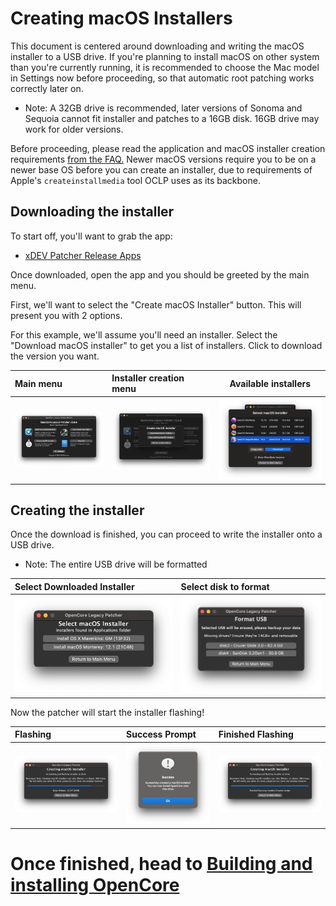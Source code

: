 # Creating macOS Installers

This document is centered around downloading and writing the macOS installer to a USB drive. If you're planning to install macOS on other system than you're currently running, it is recommended to choose the Mac model in Settings now before proceeding, so that automatic root patching works correctly later on.

* Note: A 32GB drive is recommended, later versions of Sonoma and Sequoia cannot fit installer and patches to a 16GB disk. 16GB drive may work for older versions.

Before proceeding, please read the application and macOS installer creation requirements [from the FAQ.](https://dortania.github.io/Patcher/FAQ.html#application-requirements) Newer macOS versions require you to be on a newer base OS before you can create an installer, due to requirements of Apple's `createinstallmedia` tool OCLP uses as its backbone.


## Downloading the installer

To start off, you'll want to grab the app:

* [xDEV Patcher Release Apps](https://github.com/khulansoft-lab/patcher/releases)

Once downloaded, open the app and you should be greeted by the main menu. 

First, we'll want to select the "Create macOS Installer" button. This will present you with 2 options.

For this example, we'll assume you'll need an installer. Select the "Download macOS installer" to get you a list of installers. Click to download the version you want.

| Main menu | Installer creation menu | Available installers |
| :--- | :--- | --- |
| ![OCLP GUI Main Menu](./images/OCLP-GUI-Main-Menu.png) | ![OCLP GUI Installer Create Installer Menu](./images/OCLP-GUI-Create-Installer-Menu.png) | ![OCLP GUI Installer Download Listed Products](./images/OCLP-GUI-Installer-Download-Listed-Products.png) |


## Creating the installer

Once the download is finished, you can proceed to write the installer onto a USB drive.

* Note: The entire USB drive will be formatted

| Select Downloaded Installer | Select disk to format |
| :--- | :--- |
| <img src="./images/OCLP-GUI-Installer-Select-Local-Installer.png" alt="Select local installer" width="600" /> | <img src="./images/OCLP-GUI-Installer-Format-USB.png" alt="Select disk to format" width="600" /> |


Now the patcher will start the installer flashing!

| Flashing | Success Prompt | Finished Flashing |
| :--- | :--- | :--- |
| ![](./images/OCLP-GUI-Installer-Flashing-Process.png) | ![](./images/OCLP-GUI-Installer-Sucess-Prompt.png) | ![](./images/OCLP-GUI-Installer-Finished-Script.png) |

# Once finished, head to [Building and installing OpenCore](./BUILD.md)
